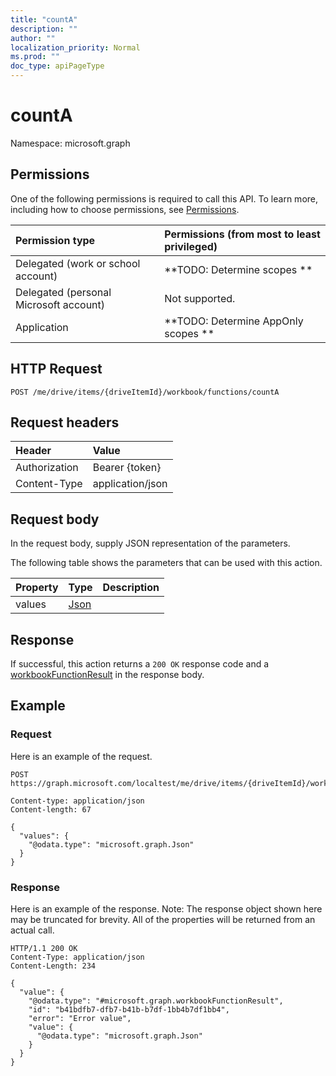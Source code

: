 ```yaml
---
title: "countA"
description: ""
author: ""
localization_priority: Normal
ms.prod: ""
doc_type: apiPageType
---
```


# countA

Namespace: microsoft.graph



## Permissions
One of the following permissions is required to call this API. To learn more, including how to choose permissions, see [Permissions](/concepts/permissions-reference.md).

|Permission type|Permissions (from most to least privileged)|
|:---|:---|
|Delegated (work or school account)|**TODO: Determine scopes **|
|Delegated (personal Microsoft account)|Not supported.|
|Application|**TODO: Determine AppOnly scopes **|

## HTTP Request
<!-- {
  "blockType": "ignored"
}
-->
``` http
POST /me/drive/items/{driveItemId}/workbook/functions/countA
```

## Request headers
|Header|Value|
|:---|:---|
|Authorization|Bearer {token}|
|Content-Type|application/json|

## Request body
In the request body, supply JSON representation of the parameters.

The following table shows the parameters that can be used with this action.

|Property|Type|Description|
|:---|:---|:---|
|values|[Json](../resources/json.md)||



## Response
If successful, this action returns a `200 OK` response code and a [workbookFunctionResult](../resources/workbookfunctionresult.md) in the response body.

## Example

### Request
Here is an example of the request.
<!-- {
  "blockType": "request",
  "name": "workbookfunctions_counta"
}
-->
``` http
POST https://graph.microsoft.com/localtest/me/drive/items/{driveItemId}/workbook/functions/countA

Content-type: application/json
Content-length: 67

{
  "values": {
    "@odata.type": "microsoft.graph.Json"
  }
}
```

### Response
Here is an example of the response. Note: The response object shown here may be truncated for brevity. All of the properties will be returned from an actual call.
<!-- {
  "blockType": "response",
  "truncated": true,
  "@odata.type": "microsoft.graph.workbookfunctionresult"
}
-->
``` http
HTTP/1.1 200 OK
Content-Type: application/json
Content-Length: 234

{
  "value": {
    "@odata.type": "#microsoft.graph.workbookFunctionResult",
    "id": "b41bdfb7-dfb7-b41b-b7df-1bb4b7df1bb4",
    "error": "Error value",
    "value": {
      "@odata.type": "microsoft.graph.Json"
    }
  }
}
```

